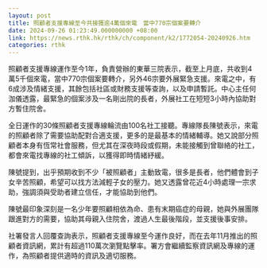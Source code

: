 ```yaml
---
layout: post
title: 照顧者支援專線至今共接獲逾4萬個來電　當中770宗個案要轉介
date: 2024-09-26 01:23:49.000000000 +08:00
link: https://news.rthk.hk/rthk/ch/component/k2/1772054-20240926.htm
categories: rthk
---
```


照顧者支援專線運作至今1年，負責營辦的東華三院表示，截至上月底，共收到4萬5千個來電，當中770宗個案要轉介，另外46宗要外展緊急支援。來電之中，有6成涉及情緒支援，其餘包括社區或財務支援等查詢，以及申請暫託。中心主任何泇儀透露，最緊急的個案涉及一名剛出院的長者，外展社工在短短3小時內協助對方暫住院舍。

全日運作的30條照顧者支援專線輪流由100名社工接聽。專線隊長陳號表示，來電的照顧者除了需要協助配對合適支援，更多的是最基本的情緒輔導。她又說部分照顧者本身有恆常社會服務，但尤其在深夜時段或假期，未能接觸到曾聯絡的社工，都會來電找專線的社工傾訴，以獲得即時情緒紓緩。

陳號提到，出乎預期收到不少「被照顧者」主動致電，很多是長者，他們體會到子女辛苦照顧，希望可以找方法減輕子女的壓力。她又透露曾花近4小時處理一宗求助，強調須與受助者建立信任，才能協助到他們。

陳號最印象深刻是一名少年要照顧相依為命、患有末期癌症的母親，她與外展團隊跟進對方的需要，協助其母親入住院舍，渡過人生最後階段，並支援後事安排。

社署發言人回覆查詢表示，照顧者支援專線至今運作良好，而在去年11月推出的照顧者資訊網，累計有超過110萬次瀏覽點擊率。署方會繼續監察資訊網及專線的運作，為照顧者提供適時的資訊及適切服務。
